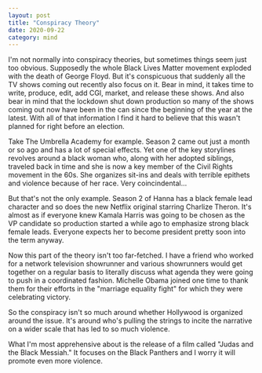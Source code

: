 ```yaml
---
layout: post
title: "Conspiracy Theory"
date: 2020-09-22
category: mind
---
```


I'm not normally into conspiracy theories, but sometimes things seem just too obvious. Supposedly the whole Black Lives Matter movement exploded with the death of George Floyd. But it's conspicuous that suddenly all the TV shows coming out recently also focus on it. Bear in mind, it takes time to write, produce, edit, add CGI, market, and release these shows. And also bear in mind that the lockdown shut down production so many of the shows coming out now have been in the can since the beginning of the year at the latest. With all of that information I find it hard to believe that this wasn't planned for right before an election.

Take The Umbrella Academy for example. Season 2 came out just a month or so ago and has a lot of special effects. Yet one of the key storylines revolves around a black woman who, along with her adopted siblings, traveled back in time and she is now a key member of the Civil Rights movement in the 60s. She organizes sit-ins and deals with terrible epithets and violence because of her race. Very coincindental...

But that's not the only example. Season 2 of Hanna has a black female lead character and so does the new Netflix original starring Charlize Theron. It's almost as if everyone knew Kamala Harris was going to be chosen as the VP candidate so production started a while ago to emphasize strong black female leads. Everyone expects her to become president pretty soon into the term anyway.

Now this part of the theory isn't too far-fetched. I have a friend who worked for a network television showrunner and various showrunners would get together on a regular basis to literally discuss what agenda they were going to push in a coordinated fashion. Michelle Obama joined one time to thank them for their efforts in the "marriage equality fight" for which they were celebrating victory.

So the conspiracy isn't so much around whether Hollywood is organized around the issue. It's around who's pulling the strings to incite the narrative on a wider scale that has led to so much violence.

What I'm most apprehensive about is the release of a film called "Judas and the Black Messiah." It focuses on the Black Panthers and I worry it will promote even more violence.

